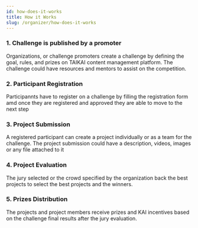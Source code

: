 ```yaml
---
id: how-does-it-works
title: How it Works
slug: /organizer/how-does-it-works
---
```


### 1. Challenge is published by a promoter

Organizations, or challenge promoters create a challenge by defining the goal, rules, and prizes on TAIKAI content management platform. The challenge could have resources and mentors to assist on the competition.


###  2. Participant Registration
Participannts have to register on a challenge by filling the registration form amd once they are registered and approved they are able to move to the next step

### 3. Project Submission
A registered participant can create a project individually or as a team  for the challenge. The project submission could have a description, videos, images or any file attached to  it

### 4. Project Evaluation
The jury selected or the crowd specified by the organization back the best projects to select the best projects and the winners.

### 5. Prizes Distribution
The projects and project members receive prizes and KAI incentives based on the challenge final results after the jury evaluation.



